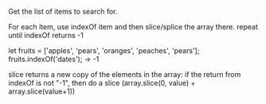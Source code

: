 Get the list of items to search for.

For each item, 
	use indexOf item and then slice/splice the array there.
	repeat until indexOf returns -1


let fruits = ['apples', 'pears', 'oranges', 'peaches', 'pears'];
        fruits.indexOf('dates');    -> -1

slice returns a new copy of the elements in the array:
if the return from indexOf is not "-1", then do a slice (array.slice(0, value) + array.slice(value+1))